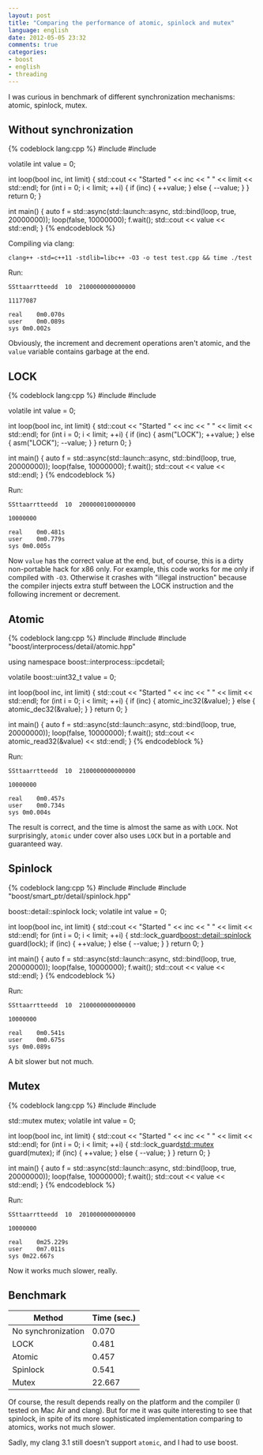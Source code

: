 ```yaml
---
layout: post
title: "Comparing the performance of atomic, spinlock and mutex"
language: english
date: 2012-05-05 23:32
comments: true
categories: 
- boost
- english
- threading
---
```

I was curious in benchmark of different synchronization mechanisms: atomic, spinlock, mutex.

## Without synchronization 

{% codeblock lang:cpp %}
#include <future>
#include <iostream>

volatile int value = 0;

int loop(bool inc, int limit) {
  std::cout << "Started " << inc << " " << limit << std::endl;
  for (int i = 0; i < limit; ++i) {
    if (inc) { 
      ++value;
    } else {
      --value;
    }
  }
  return 0;
}

int main() {
  auto f = std::async(std::launch::async, std::bind(loop, true, 20000000));
  loop(false, 10000000);
  f.wait();
  std::cout << value << std::endl;
}
{% endcodeblock %}

Compiling via clang:

    clang++ -std=c++11 -stdlib=libc++ -O3 -o test test.cpp && time ./test

Run:

    SSttaarrtteedd  10  2100000000000000

    11177087

    real	0m0.070s
    user	0m0.089s
    sys	0m0.002s

Obviously, the increment and decrement operations aren't atomic, and the `value` variable contains garbage at the end.

## LOCK

{% codeblock lang:cpp %}
#include <future>
#include <iostream>

volatile int value = 0;

int loop(bool inc, int limit) {
  std::cout << "Started " << inc << " " << limit << std::endl;
  for (int i = 0; i < limit; ++i) {
    if (inc) { 
      asm("LOCK");
      ++value;
    } else {
      asm("LOCK");
      --value;
    }
  }
  return 0;
}

int main() {
  auto f = std::async(std::launch::async, std::bind(loop, true, 20000000));
  loop(false, 10000000);
  f.wait();
  std::cout << value << std::endl;
} 
{% endcodeblock %}

Run:

    SSttaarrtteedd  10  2000000100000000

    10000000

    real	0m0.481s
    user	0m0.779s
    sys	0m0.005s

Now `value` has the correct value at the end, but, of course, this is a dirty non-portable hack for x86 only. For example, this code works for me only if compiled with `-O3`. Otherwise it crashes with "illegal instruction" because the compiler injects extra stuff between the LOCK instruction and the following increment or decrement.

## Atomic

{% codeblock lang:cpp %}
#include <future>
#include <iostream>
#include "boost/interprocess/detail/atomic.hpp"

using namespace boost::interprocess::ipcdetail;

volatile boost::uint32_t value = 0;

int loop(bool inc, int limit) {
  std::cout << "Started " << inc << " " << limit << std::endl;
  for (int i = 0; i < limit; ++i) {
    if (inc) { 
      atomic_inc32(&value);
    } else {
      atomic_dec32(&value);
    }
  }
  return 0;
}

int main() {
  auto f = std::async(std::launch::async, std::bind(loop, true, 20000000));
  loop(false, 10000000);
  f.wait();
  std::cout << atomic_read32(&value) << std::endl;
}
{% endcodeblock %}

Run:

    SSttaarrtteedd  10  2100000000000000

    10000000

    real	0m0.457s
    user	0m0.734s
    sys	0m0.004s
   
The result is correct, and the time is almost the same as with `LOCK`. Not surprisingly, `atomic` under cover also uses `LOCK` but in a portable and guaranteed way.

## Spinlock

{% codeblock lang:cpp %}
#include <future>
#include <iostream>
#include "boost/smart_ptr/detail/spinlock.hpp"

boost::detail::spinlock lock;
volatile int value = 0;

int loop(bool inc, int limit) {
  std::cout << "Started " << inc << " " << limit << std::endl;
  for (int i = 0; i < limit; ++i) {
    std::lock_guard<boost::detail::spinlock> guard(lock);
    if (inc) { 
      ++value;
    } else {
      --value;
    }
  }
  return 0;
}

int main() {
  auto f = std::async(std::launch::async, std::bind(loop, true, 20000000));
  loop(false, 10000000);
  f.wait();
  std::cout << value << std::endl;
}
{% endcodeblock %}

Run:

    SSttaarrtteedd  10  2100000000000000

    10000000

    real	0m0.541s
    user	0m0.675s
    sys	0m0.089s

A bit slower but not much.

## Mutex

{% codeblock lang:cpp %}
#include <future>
#include <iostream>

std::mutex mutex;
volatile int value = 0;

int loop(bool inc, int limit) {
  std::cout << "Started " << inc << " " << limit << std::endl;
  for (int i = 0; i < limit; ++i) {
    std::lock_guard<std::mutex> guard(mutex);
    if (inc) { 
      ++value;
    } else {
      --value;
    }
  }
  return 0;
}

int main() {
  auto f = std::async(std::launch::async, std::bind(loop, true, 20000000));
  loop(false, 10000000);
  f.wait();
  std::cout << value << std::endl;
}
{% endcodeblock %}

Run:

    SSttaarrtteedd  10  2010000000000000

    10000000

    real	0m25.229s
    user	0m7.011s
    sys	0m22.667s
    
Now it works much slower, really.

## Benchmark

**Method**        | **Time (sec.)**
------------------|--------------
No synchronization|  0.070
LOCK              |  0.481         
Atomic            |  0.457
Spinlock          |  0.541
Mutex             | 22.667

Of course, the result depends really on the platform and the compiler (I tested on Mac Air and clang). But for me it was quite interesting to see that spinlock, in spite of its more sophisticated implementation comparing to atomics, works not much slower. 

Sadly, my clang 3.1 still doesn't support `atomic`, and I had to use boost.
